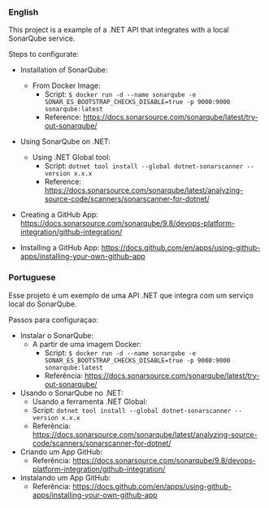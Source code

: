 ### **English**
This project is a example of a .NET API that integrates with a local SonarQube service.

Steps to configurate:
  - Installation of SonarQube: 
    - From Docker Image:  
      - Script: ```$ docker run -d --name sonarqube -e SONAR_ES_BOOTSTRAP_CHECKS_DISABLE=true -p 9000:9000 sonarqube:latest```
      - Reference: https://docs.sonarsource.com/sonarqube/latest/try-out-sonarqube/

  - Using SonarQube on .NET:
    - Using .NET Global tool:
      - Script: ```dotnet tool install --global dotnet-sonarscanner --version x.x.x```
      - Reference: https://docs.sonarsource.com/sonarqube/latest/analyzing-source-code/scanners/sonarscanner-for-dotnet/

  - Creating a GitHub App: https://docs.sonarsource.com/sonarqube/9.8/devops-platform-integration/github-integration/
  - Installing a GitHub App: https://docs.github.com/en/apps/using-github-apps/installing-your-own-github-app

### **Portuguese**
Esse projeto é um exemplo de uma API .NET que integra com um serviço local do SonarQube.

Passos para configuraçao:
  - Instalar o SonarQube:
    - A partir de uma imagem Docker:
      - Script: ```$ docker run -d --name sonarqube -e SONAR_ES_BOOTSTRAP_CHECKS_DISABLE=true -p 9000:9000 sonarqube:latest```
      - Referência: https://docs.sonarsource.com/sonarqube/latest/try-out-sonarqube/
  - Usando o SonarQube no .NET:
      - Usando a ferramenta .NET Global:
      - Script: ```dotnet tool install --global dotnet-sonarscanner --version x.x.x```
      - Referência: https://docs.sonarsource.com/sonarqube/latest/analyzing-source-code/scanners/sonarscanner-for-dotnet/
  - Criando um App GitHub:
    - Referência: https://docs.sonarsource.com/sonarqube/9.8/devops-platform-integration/github-integration/
  - Instalando um App GitHub:
    - Referência: https://docs.github.com/en/apps/using-github-apps/installing-your-own-github-app
